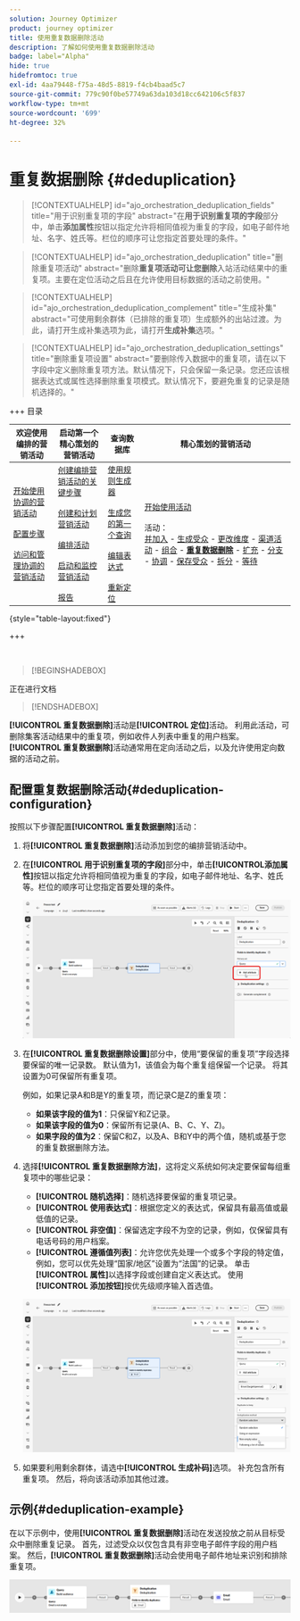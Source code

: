 ```yaml
---
solution: Journey Optimizer
product: journey optimizer
title: 使用重复数据删除活动
description: 了解如何使用重复数据删除活动
badge: label="Alpha"
hide: true
hidefromtoc: true
exl-id: 4aa79448-f75a-48d5-8819-f4cb4baad5c7
source-git-commit: 779c90f0be57749a63da103d18cc642106c5f837
workflow-type: tm+mt
source-wordcount: '699'
ht-degree: 32%

---
```


# 重复数据删除 {#deduplication}

>[!CONTEXTUALHELP]
>id="ajo_orchestration_deduplication_fields"
>title="用于识别重复项的字段"
>abstract="在&#x200B;**用于识别重复项的字段**&#x200B;部分中，单击&#x200B;**&#x200B;添加属性&#x200B;**&#x200B;按钮以指定允许将相同值视为重复的字段，如电子邮件地址、名字、姓氏等。栏位的顺序可让您指定首要处理的条件。"

>[!CONTEXTUALHELP]
>id="ajo_orchestration_deduplication"
>title="删除重复项活动"
>abstract="删除&#x200B;**重复项活动可让您删除**&#x200B;入站活动结果中的重复项。主要在定位活动之后且在允许使用目标数据的活动之前使用。"

>[!CONTEXTUALHELP]
>id="ajo_orchestration_deduplication_complement"
>title="生成补集"
>abstract="可使用剩余群体（已排除的重复项）生成额外的出站过渡。为此，请打开生成补集选项为此，请打开&#x200B;**生成补集**&#x200B;选项。"

>[!CONTEXTUALHELP]
>id="ajo_orchestration_deduplication_settings"
>title="删除重复项设置"
>abstract="要删除传入数据中的重复项，请在以下字段中定义删除重复项方法。默认情况下，只会保留一条记录。您还应该根据表达式或属性选择删除重复项模式。默认情况下，要避免重复的记录是随机选择的。"


+++ 目录

| 欢迎使用编排的营销活动 | 启动第一个精心策划的营销活动 | 查询数据库 | 精心策划的营销活动 |
|---|---|---|---|
| [开始使用协调的营销活动](../gs-orchestrated-campaigns.md)<br/><br/>[配置步骤](../configuration-steps.md)<br/><br/>[访问和管理协调的营销活动](../access-manage-orchestrated-campaigns.md) | [创建编排营销活动的关键步骤](../gs-campaign-creation.md)<br/><br/>[创建和计划营销活动](../create-orchestrated-campaign.md)<br/><br/>[编排活动](../orchestrate-activities.md)<br/><br/>[启动和监控营销活动](../start-monitor-campaigns.md)<br/><br/>[报告](../reporting-campaigns.md) | [使用规则生成器](../orchestrated-rule-builder.md)<br/><br/>[生成您的第一个查询](../build-query.md)<br/><br/>[编辑表达式](../edit-expressions.md)<br/><br/>[重新定位](../retarget.md) | [开始使用活动](about-activities.md)<br/><br/>活动：<br/>[并加入](and-join.md) - [生成受众](build-audience.md) - [更改维度](change-dimension.md) - [渠道活动](channels.md) - [组合](combine.md) - <b>[重复数据删除](deduplication.md)</b> - [扩充](enrichment.md) - [分支](fork.md) - [协调](reconciliation.md) - [保存受众](save-audience.md) - [拆分](split.md) - [等待](wait.md) |

{style="table-layout:fixed"}

+++

<br/>

>[!BEGINSHADEBOX]

正在进行文档

>[!ENDSHADEBOX]

**[!UICONTROL 重复数据删除]**&#x200B;活动是&#x200B;**[!UICONTROL 定位]**&#x200B;活动。 利用此活动，可删除集客活动结果中的重复项，例如收件人列表中重复的用户档案。 **[!UICONTROL 重复数据删除]**&#x200B;活动通常用在定向活动之后，以及允许使用定向数据的活动之前。

## 配置重复数据删除活动{#deduplication-configuration}

按照以下步骤配置&#x200B;**[!UICONTROL 重复数据删除]**&#x200B;活动：


1. 将&#x200B;**[!UICONTROL 重复数据删除]**&#x200B;活动添加到您的编排营销活动中。

1. 在&#x200B;**[!UICONTROL 用于识别重复项的字段]**&#x200B;部分中，单击&#x200B;**[!UICONTROL &#x200B;添加属性&#x200B;]**&#x200B;按钮以指定允许将相同值视为重复的字段，如电子邮件地址、名字、姓氏等。栏位的顺序可让您指定首要处理的条件。

   ![](../assets/deduplication-1.png)

1. 在&#x200B;**[!UICONTROL 重复数据删除设置]**&#x200B;部分中，使用“要保留的重复项”字段选择要保留的唯一记录数。 默认值为1，该值会为每个重复组保留一个记录。 将其设置为0可保留所有重复项。

   例如，如果记录A和B是Y的重复项，而记录C是Z的重复项：

   * **如果该字段的值为1**：只保留Y和Z记录。
   * **如果该字段的值为0**：保留所有记录(A、B、C、Y、Z)。
   * **如果字段的值为2**：保留C和Z，以及A、B和Y中的两个值，随机或基于您的重复数据删除方法。

1. 选择&#x200B;**[!UICONTROL 重复数据删除方法]**，这将定义系统如何决定要保留每组重复项中的哪些记录：

   * **[!UICONTROL 随机选择]**：随机选择要保留的重复项记录。
   * **[!UICONTROL 使用表达式]**：根据您定义的表达式，保留具有最高值或最低值的记录。
   * **[!UICONTROL 非空值]**：保留选定字段不为空的记录，例如，仅保留具有电话号码的用户档案。
   * **[!UICONTROL 遵循值列表]**：允许您优先处理一个或多个字段的特定值，例如，您可以优先处理“国家/地区”设置为“法国”的记录。 单击&#x200B;**[!UICONTROL 属性]**&#x200B;以选择字段或创建自定义表达式。 使用&#x200B;**[!UICONTROL 添加按钮]**&#x200B;按优先级顺序输入首选值。

   ![](../assets/deduplication-2.png)

1. 如果要利用剩余群体，请选中&#x200B;**[!UICONTROL 生成补码]**&#x200B;选项。 补充包含所有重复项。 然后，将向该活动添加其他过渡。

## 示例{#deduplication-example}

在以下示例中，使用&#x200B;**[!UICONTROL 重复数据删除]**&#x200B;活动在发送投放之前从目标受众中删除重复记录。 首先，过滤受众以仅包含具有非空电子邮件字段的用户档案。 然后，**[!UICONTROL 重复数据删除]**&#x200B;活动会使用电子邮件地址来识别和排除重复项。

![](../assets/deduplication-3.png)

